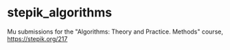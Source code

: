 # stepik_algorithms
Mu submissions for the "Algorithms: Theory and Practice. Methods" course, https://stepik.org/217
